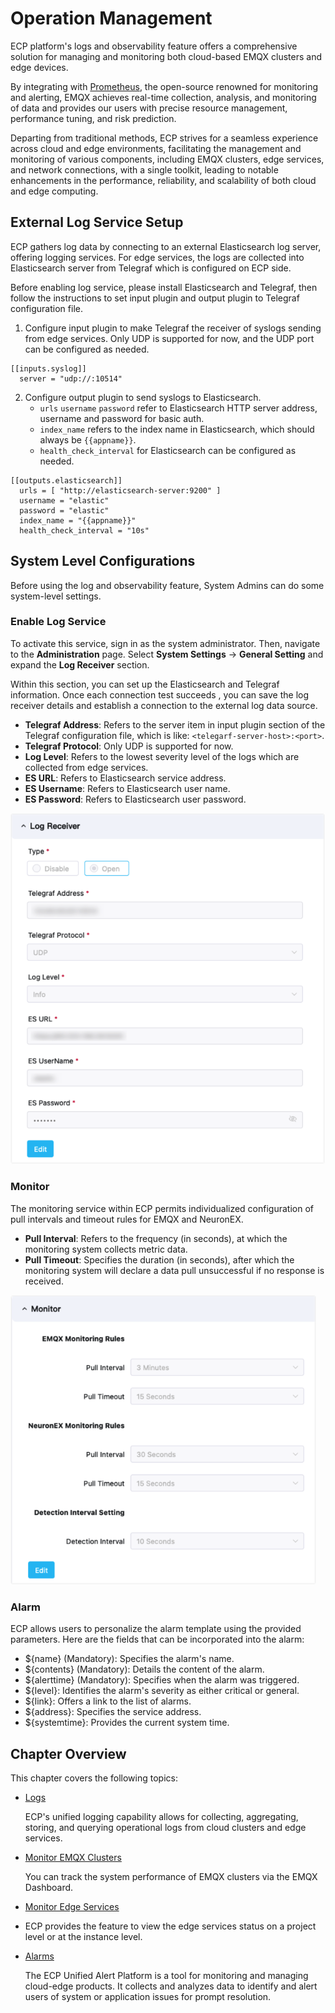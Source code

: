 # Operation Management

ECP platform's logs and observability feature offers a comprehensive solution for managing and monitoring both cloud-based EMQX clusters and edge devices. 

By integrating with [Prometheus](https://prometheus.io/docs/introduction/overview/), the open-source renowned for monitoring and alerting, EMQX achieves real-time collection, analysis, and monitoring of data and provides our users with precise resource management, performance tuning, and risk prediction. 

Departing from traditional methods, ECP strives for a seamless experience across cloud and edge environments, facilitating the management and monitoring of various components, including EMQX clusters, edge services, and network connections, with a single toolkit, leading to notable enhancements in the performance, reliability, and scalability of both cloud and edge computing.

## External Log Service Setup

ECP gathers log data by connecting to an external Elasticsearch log server, offering logging services. For edge services, the logs are collected into Elasticsearch server from Telegraf which is configured on ECP side.

Before enabling log service, please install Elasticsearch and Telegraf, then follow the instructions to set input plugin and output plugin to Telegraf configuration file.

1. Configure input plugin to make Telegraf the receiver of syslogs sending from edge services. Only UDP is supported for now, and the UDP port can be configured as needed.

```
[[inputs.syslog]]
  server = "udp://:10514"
```
2. Configure output plugin to send syslogs to Elasticsearch.
   - `urls`  `username`  `password` refer to Elasticsearch HTTP server address, username and password for basic auth.
   - `index_name` refers to the index name in Elasticsearch, which should always be <code v-pre>{{appname}}</code>.
   -  `health_check_interval` for Elasticsearch can be configured as needed.

```
[[outputs.elasticsearch]]
  urls = [ "http://elasticsearch-server:9200" ]
  username = "elastic"
  password = "elastic"
  index_name = "{{appname}}"
  health_check_interval = "10s"
```

## System Level Configurations

Before using the log and observability feature, System Admins can do some system-level settings. 

### Enable Log Service

To activate this service, sign in as the system administrator. Then, navigate to the **Administration** page. Select **System Settings** -> **General Setting** and expand the **Log Receiver** section. 

Within this section, you can set up the Elasticsearch and Telegraf information. Once each connection test succeeds , you can save the log receiver details and establish a connection to the external log data source.

- **Telegraf Address**: Refers to the server item in input plugin section of the Telegraf configuration file, which is like: `<telegarf-server-host>:<port>`.
- **Telegraf Protocol**: Only UDP is supported for now.
- **Log Level**: Refers to the lowest severity level of the logs which are collected from edge services.
- **ES URL**: Refers to Elasticsearch service address.
- **ES Username**: Refers to Elasticsearch user name.
- **ES Password**: Refers to Elasticsearch user password.

<img src="./_assets/log-receiver.png" alt="log-receiver-config" style="zoom:80%;" />

### Monitor

The monitoring service within ECP permits individualized configuration of pull intervals and timeout rules for EMQX and NeuronEX.

- **Pull Interval**: Refers to the frequency (in seconds), at which the monitoring system collects metric data.
- **Pull Timeout**: Specifies the duration (in seconds), after which the monitoring system will declare a data pull unsuccessful if no response is received.

<img src="./_assets/manager-setting-monitor.png" alt="monitor-config" style="zoom:80%;" />

### Alarm

ECP allows users to personalize the alarm template using the provided parameters. Here are the fields that can be incorporated into the alarm:

- ${name} (Mandatory): Specifies the alarm's name.
- ${contents} (Mandatory): Details the content of the alarm.
- ${alerttime} (Mandatory): Specifies when the alarm was triggered.
- ${level}: Identifies the alarm's severity as either critical or general.
- ${link}: Offers a link to the list of alarms.
- ${address}: Specifies the service address.
- ${systemtime}: Provides the current system time.

## Chapter Overview

This chapter covers the following topics:

- [Logs](../log/introduction.md)

  ECP's unified logging capability allows for collecting, aggregating, storing, and querying operational logs from cloud clusters and edge services. 

- [Monitor EMQX Clusters](https://docs.emqx.com/en/enterprise/v4.4/getting-started/dashboard-ee.html)

  You can track the system performance of EMQX clusters via the EMQX Dashboard. 

- [Monitor Edge Services](./monitor_edge.md)

- ECP provides the feature to view the edge services status on a project level or at the instance level. 

- [Alarms](./alarm_rules)

  The ECP Unified Alert Platform is a tool for monitoring and managing cloud-edge products. It collects and analyzes data to identify and alert users of system or application issues for prompt resolution. 
